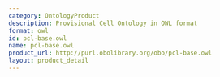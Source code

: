 ```yaml
---
category: OntologyProduct
description: Provisional Cell Ontology in OWL format
format: owl
id: pcl-base.owl
name: pcl-base.owl
product_url: http://purl.obolibrary.org/obo/pcl-base.owl
layout: product_detail
---
```

